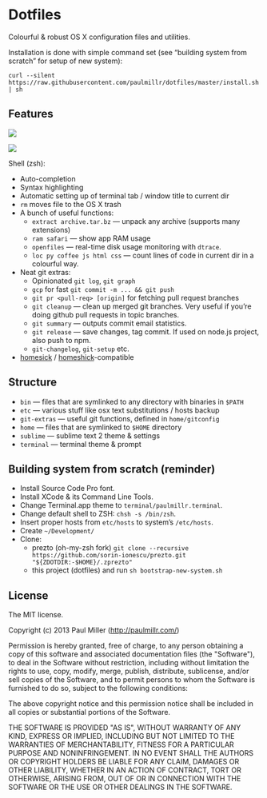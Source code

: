 # Dotfiles
Colourful & robust OS X configuration files and utilities.

Installation is done with simple command set (see “building system from scratch” for setup of new system):

```
curl --silent https://raw.githubusercontent.com/paulmillr/dotfiles/master/install.sh | sh
```

## Features

![](https://cloud.githubusercontent.com/assets/574696/3210643/80f11554-eed7-11e3-8c8f-5509bc304fc7.png)

![](https://cloud.githubusercontent.com/assets/574696/3210642/7ecc9a00-eed7-11e3-9357-27c2a8576f80.png)

Shell (zsh):

* Auto-completion
* Syntax highlighting
* Automatic setting up of terminal tab / window title to current dir
* `rm` moves file to the OS X trash
* A bunch of useful functions:
    * `extract archive.tar.bz` — unpack any archive (supports many extensions)
    * `ram safari` — show app RAM usage
    * `openfiles` — real-time disk usage monitoring with `dtrace`.
    * `loc py coffee js html css` — count lines of code
    in current dir in a colourful way.
* Neat git extras:
    * Opinionated `git log`, `git graph`
    * `gcp` for fast `git commit -m ... && git push`
    * `git pr <pull-req> [origin]` for fetching pull request branches
    * `git cleanup` — clean up merged git branches. Very useful if
    you’re doing github pull requests in topic branches.
    * `git summary` — outputs commit email statistics.
    * `git release` — save changes, tag commit. If used on node.js project, also push to npm.
    * `git-changelog`, `git-setup` etc.
* [homesick](https://github.com/technicalpickles/homesick) /
  [homeshick](https://github.com/andsens/homeshick)-compatible

## Structure
* `bin` — files that are symlinked to any directory with binaries in `$PATH`
* `etc` — various stuff like osx text substitutions / hosts backup
* `git-extras` — useful git functions, defined in `home/gitconfig`
* `home` — files that are symlinked to `$HOME` directory
* `sublime` — sublime text 2 theme & settings
* `terminal` — terminal theme & prompt

## Building system from scratch (reminder)

* Install Source Code Pro font.
* Install XCode & its Command Line Tools.
* Change Terminal.app theme to `terminal/paulmillr.terminal`.
* Change default shell to ZSH: `chsh -s /bin/zsh`.
* Insert proper hosts from `etc/hosts` to system’s `/etc/hosts`.
* Create `~/Development/`
* Clone:
    * prezto (oh-my-zsh fork) `git clone --recursive https://github.com/sorin-ionescu/prezto.git "${ZDOTDIR:-$HOME}/.zprezto"`
    * this project (dotfiles) and run `sh bootstrap-new-system.sh`

## License

The MIT license.

Copyright (c) 2013 Paul Miller (http://paulmillr.com/)

Permission is hereby granted, free of charge, to any person obtaining a copy of this software and associated documentation files (the "Software"), to deal in the Software without restriction, including without limitation the rights to use, copy, modify, merge, publish, distribute, sublicense, and/or sell copies of the Software, and to permit persons to whom the Software is furnished to do so, subject to the following conditions:

The above copyright notice and this permission notice shall be included in all copies or substantial portions of the Software.

THE SOFTWARE IS PROVIDED "AS IS", WITHOUT WARRANTY OF ANY KIND, EXPRESS OR IMPLIED, INCLUDING BUT NOT LIMITED TO THE WARRANTIES OF MERCHANTABILITY, FITNESS FOR A PARTICULAR PURPOSE AND NONINFRINGEMENT. IN NO EVENT SHALL THE AUTHORS OR COPYRIGHT HOLDERS BE LIABLE FOR ANY CLAIM, DAMAGES OR OTHER LIABILITY, WHETHER IN AN ACTION OF CONTRACT, TORT OR OTHERWISE, ARISING FROM, OUT OF OR IN CONNECTION WITH THE SOFTWARE OR THE USE OR OTHER DEALINGS IN THE SOFTWARE.
